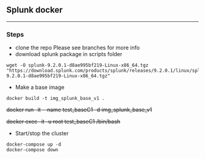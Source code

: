 ## Splunk docker
-----

### Steps
* clone the repo
    Please see branches for more info
* download splunk package in scripts folder
```
wget -O splunk-9.2.0.1-d8ae995bf219-Linux-x86_64.tgz "https://download.splunk.com/products/splunk/releases/9.2.0.1/linux/splunk-9.2.0.1-d8ae995bf219-Linux-x86_64.tgz"
```

*  Make a base image
```
docker build -t img_splunk_base_v1 .
```
~~docker run -it --name test_baseC1  -d img_splunk_base_v1~~

~~docker exec -it -u root test_baseC1  /bin/bash~~

* Start/stop the cluster
```
docker-compose up -d
docker-compose down
```

